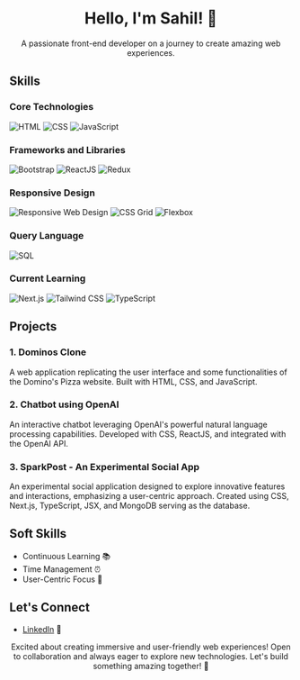 <!-- Header Section -->
<div align="center">
  <h1>Hello, I'm Sahil! 👋</h1>
  <p>A passionate front-end developer on a journey to create amazing web experiences.</p>
</div>

<!-- Skills Section -->
## Skills

### Core Technologies
![HTML](https://img.shields.io/badge/HTML-🌐-informational?style=for-the-badge&logo=html5&color=E34F26)
![CSS](https://img.shields.io/badge/CSS-🎨-informational?style=for-the-badge&logo=css3&color=1572B6)
![JavaScript](https://img.shields.io/badge/JavaScript-💻-informational?style=for-the-badge&logo=javascript&color=F7DF1E)

### Frameworks and Libraries
![Bootstrap](https://img.shields.io/badge/Bootstrap-🅱-informational?style=for-the-badge&logo=bootstrap&color=563D7C)
![ReactJS](https://img.shields.io/badge/ReactJS-⚛️-informational?style=for-the-badge&logo=react&color=61DAFB)
![Redux](https://img.shields.io/badge/Redux-🔄-informational?style=for-the-badge&logo=redux&color=764ABC)

### Responsive Design
![Responsive Web Design](https://img.shields.io/badge/Responsive_Web_Design-📱-informational?style=for-the-badge&logo=responsive-design&color=00C7B7)
![CSS Grid](https://img.shields.io/badge/CSS_Grid-🔲-informational?style=for-the-badge&logo=css-grid&color=009688)
![Flexbox](https://img.shields.io/badge/Flexbox-📦-informational?style=for-the-badge&logo=flexbox&color=FFD700)

### Query Language
![SQL](https://img.shields.io/badge/SQL-🗃️-informational?style=for-the-badge&logo=sql&color=4479A1)

### Current Learning
![Next.js](https://img.shields.io/badge/Next.js-➡️-informational?style=for-the-badge&logo=next.js&color=000000)
![Tailwind CSS](https://img.shields.io/badge/Tailwind_CSS-🌬️-informational?style=for-the-badge&logo=tailwindcss&color=38B2AC)
![TypeScript](https://img.shields.io/badge/TypeScript-🔷-informational?style=for-the-badge&logo=typescript&color=3178C6)

<!-- Projects Section -->
## Projects

### 1. Dominos Clone
A web application replicating the user interface and some functionalities of the Domino's Pizza website. Built with HTML, CSS, and JavaScript.

### 2. Chatbot using OpenAI
An interactive chatbot leveraging OpenAI's powerful natural language processing capabilities. Developed with CSS, ReactJS, and integrated with the OpenAI API.

### 3. SparkPost - An Experimental Social App
An experimental social application designed to explore innovative features and interactions, emphasizing a user-centric approach. Created using CSS, Next.js, TypeScript, JSX, and MongoDB serving as the database.

<!-- Soft Skills Section -->
## Soft Skills

- Continuous Learning 📚
- Time Management ⏰
- User-Centric Focus 🎯

<!-- Let's Connect Section -->
## Let's Connect

- [LinkedIn](https://www.linkedin.com/in/sahil-bansal-9a1792250/) 💼


<!-- Closing Section -->
<div align="center">
  <p>Excited about creating immersive and user-friendly web experiences! Open to collaboration and always eager to explore new technologies. Let's build something amazing together! 🚀</p>
</div>
